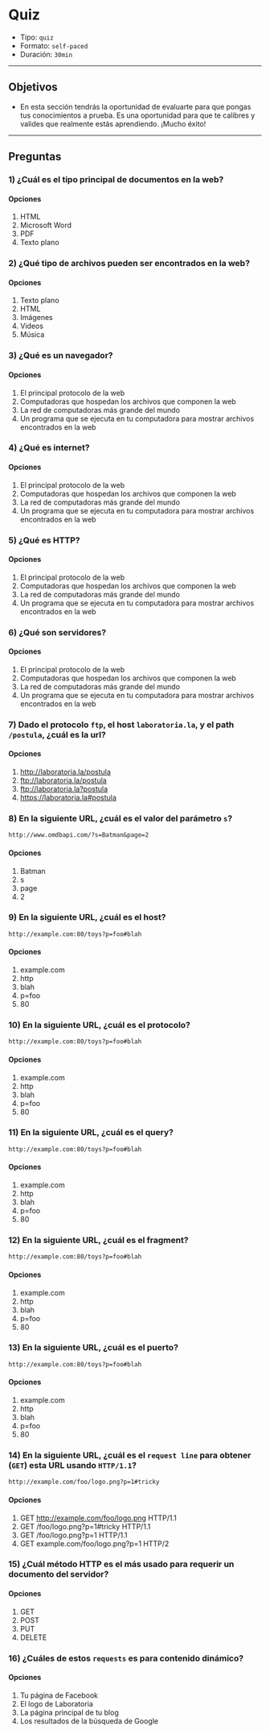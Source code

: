 # Quiz

- Tipo: `quiz`
- Formato: `self-paced`
- Duración: `30min`

***

## Objetivos

- En esta sección tendrás la oportunidad de evaluarte para que pongas tus
  conocimientos a prueba. Es una oportunidad para que te calibres y valides que
  realmente estás aprendiendo. ¡Mucho éxito!

***

## Preguntas

### 1) ¿Cuál es el tipo principal de documentos en la web?

#### Opciones

1. HTML
2. Microsoft Word
3. PDF
4. Texto plano

<solution style="display:none;">1</solution>

### 2) ¿Qué tipo de archivos pueden ser encontrados en la web?

#### Opciones

1. Texto plano
2. HTML
3. Imágenes
4. Videos
5. Música

<solution style="display:none;">1, 2, 3, 4, 5</solution>

### 3) ¿Qué es un navegador?

#### Opciones

1. El principal protocolo de la web
2. Computadoras que hospedan los archivos que componen la web
3. La red de computadoras más grande del mundo
4. Un programa que se ejecuta en tu computadora para mostrar archivos encontrados
   en la web

<solution style="display:none;">4</solution>

### 4) ¿Qué es internet?

#### Opciones

1. El principal protocolo de la web
2. Computadoras que hospedan los archivos que componen la web
3. La red de computadoras más grande del mundo
4. Un programa que se ejecuta en tu computadora para mostrar archivos encontrados
   en la web

<solution style="display:none;">3</solution>

### 5) ¿Qué es HTTP?

#### Opciones

1. El principal protocolo de la web
2. Computadoras que hospedan los archivos que componen la web
3. La red de computadoras más grande del mundo
4. Un programa que se ejecuta en tu computadora para mostrar archivos encontrados
   en la web

<solution style="display:none;">1</solution>

### 6) ¿Qué son servidores?

#### Opciones

1. El principal protocolo de la web
2. Computadoras que hospedan los archivos que componen la web
3. La red de computadoras más grande del mundo
4. Un programa que se ejecuta en tu computadora para mostrar archivos encontrados
   en la web

<solution style="display:none;">1</solution>

### 7) Dado el protocolo `ftp`, el host `laboratoria.la`, y el path `/postula`, ¿cuál es la url?

#### Opciones

1. http://laboratoria.la/postula
2. ftp://laboratoria.la/postula
3. ftp://laboratoria.la?postula
4. https://laboratoria.la#postula

<solution style="display:none;">2</solution>

### 8) En la siguiente URL, ¿cuál es el valor del parámetro `s`?

`http://www.omdbapi.com/?s=Batman&page=2`

#### Opciones

1. Batman
2. s
3. page
4. 2

<solution style="display:none;">1</solution>

### 9) En la siguiente URL, ¿cuál es el host?

`http://example.com:80/toys?p=foo#blah`

#### Opciones

1. example.com
2. http
3. blah
4. p=foo
5. 80

<solution style="display:none;">1</solution>

### 10) En la siguiente URL, ¿cuál es el protocolo?

`http://example.com:80/toys?p=foo#blah`

#### Opciones

1. example.com
2. http
3. blah
4. p=foo
5. 80

<solution style="display:none;">2</solution>

### 11) En la siguiente URL, ¿cuál es el query?

`http://example.com:80/toys?p=foo#blah`

#### Opciones

1. example.com
2. http
3. blah
4. p=foo
5. 80

<solution style="display:none;">4</solution>

### 12) En la siguiente URL, ¿cuál es el fragment?

`http://example.com:80/toys?p=foo#blah`

#### Opciones

1. example.com
2. http
3. blah
4. p=foo
5. 80

<solution style="display:none;">3</solution>

### 13) En la siguiente URL, ¿cuál es el puerto?

`http://example.com:80/toys?p=foo#blah`

#### Opciones

1. example.com
2. http
3. blah
4. p=foo
5. 80

<solution style="display:none;">5</solution>

### 14) En la siguiente URL, ¿cuál es el `request line` para obtener (`GET`) esta URL usando `HTTP/1.1`?

`http://example.com/foo/logo.png?p=1#tricky`

#### Opciones

1. GET http://example.com/foo/logo.png HTTP/1.1
2. GET /foo/logo.png?p=1#tricky HTTP/1.1
3. GET /foo/logo.png?p=1 HTTP/1.1
4. GET example.com/foo/logo.png?p=1 HTTP/2

<solution style="display:none;">3</solution>

### 15) ¿Cuál método HTTP es el más usado para requerir un documento del servidor?

#### Opciones

1. GET
2. POST
3. PUT
4. DELETE

<solution style="display:none;">1</solution>

### 16) ¿Cuáles de estos `requests` es para contenido dinámico?

#### Opciones

1. Tu página de Facebook
2. El logo de Laboratoria
3. La página principal de tu blog
4. Los resultados de la búsqueda de Google

<solution style="display:none;">1, 3, 4</solution>
